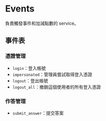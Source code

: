 # Events

負責觸發事件和加減點數的 service。

## 事件表

### 憑證管理

- `login`：登入帳號
- `impersonated`：管理員嘗試取得登入憑證
- `logout`：登出帳號
- `logout_all`：撤銷這個使用者的所有登入憑證

### 作答管理

- `submit_answer`：提交答案
